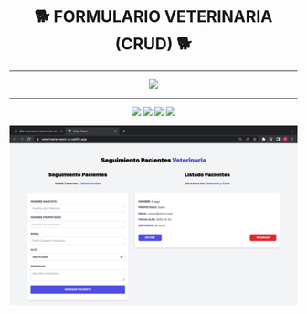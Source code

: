 <h1 align="center"> 🐕 FORMULARIO VETERINARIA (CRUD) 🐕 </h1>
<hr />

<!-- [![linkedin](https://img.shields.io/static/v1?label=&message=linkedin&color=0e76a8&logo=linkedin&logoColor=white&style=for-the-badge)](https://www.linkedin.com/in/eduardofierropro)  -->
<p align="center">
  <a href="https://veterinaria-react-js.netlify.app/" target="_blank">
<img src="https://i.ibb.co/rpXCktn/Demo.png" />
</a>
</p>
<hr />

<p align="center">
<img src="https://i.ibb.co/smLr7gT/html-icon.png" />
<img src="https://i.ibb.co/nBcdY7m/react.png" />
<img src="https://i.ibb.co/RDsffnc/node.png" />
<img src="https://i.ibb.co/89045d9/tailwind.png" />
</a>
</p>

![Fondo-Portada-Proyecto](https://github.com/Brian-David-01/CITAS-REACT-VITE/blob/main/Imagen%20de%20proyecto.png)

